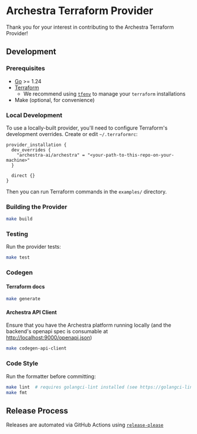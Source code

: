 # Archestra Terraform Provider

Thank you for your interest in contributing to the Archestra Terraform Provider!

## Development

### Prerequisites

- [Go](https://golang.org/doc/install) >= 1.24
- [Terraform](https://www.terraform.io/downloads.html)
  - We recommend using [`tfenv`](https://github.com/tfutils/tfenv) to manage your `terraform` installations
- Make (optional, for convenience)

### Local Development

To use a locally-built provider, you'll need to configure Terraform's development overrides. Create or edit `~/.terraformrc`:

```hcl
provider_installation {
  dev_overrides {
    "archestra-ai/archestra" = "<your-path-to-this-repo-on-your-machine>"
  }

  direct {}
}
```

Then you can run Terraform commands in the `examples/` directory.

### Building the Provider

```bash
make build
```

### Testing

Run the provider tests:

```bash
make test
```

### Codegen

#### Terraform docs

```bash
make generate
```

#### Archestra API Client

Ensure that you have the Archestra platform running locally (and the backend's openapi spec is consumable at <http://localhost:9000/openapi.json>)

```bash
make codegen-api-client
```

### Code Style

Run the formatter before committing:

```bash
make lint  # requires golangci-lint installed (see https://golangci-lint.run/docs/welcome/install/)
make fmt
```

## Release Process

Releases are automated via GitHub Actions using [`release-please`](https://github.com/googleapis/release-please)
